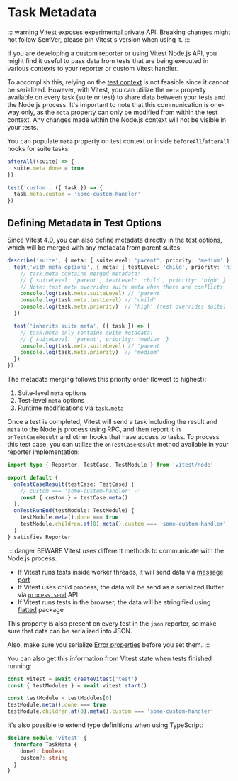 # Task Metadata

::: warning
Vitest exposes experimental private API. Breaking changes might not follow SemVer, please pin Vitest's version when using it.
:::

If you are developing a custom reporter or using Vitest Node.js API, you might find it useful to pass data from tests that are being executed in various contexts to your reporter or custom Vitest handler.

To accomplish this, relying on the [test context](/guide/test-context) is not feasible since it cannot be serialized. However, with Vitest, you can utilize the `meta` property available on every task (suite or test) to share data between your tests and the Node.js process. It's important to note that this communication is one-way only, as the `meta` property can only be modified from within the test context. Any changes made within the Node.js context will not be visible in your tests.

You can populate `meta` property on test context or inside `beforeAll`/`afterAll` hooks for suite tasks.

```ts
afterAll((suite) => {
  suite.meta.done = true
})

test('custom', ({ task }) => {
  task.meta.custom = 'some-custom-handler'
})
```

## Defining Metadata in Test Options

Since Vitest 4.0, you can also define metadata directly in the test options, which will be merged with any metadata from parent suites:

```ts
describe('suite', { meta: { suiteLevel: 'parent', priority: 'medium' } }, () => {
  test('with meta options', { meta: { testLevel: 'child', priority: 'high' } }, ({ task }) => {
    // task.meta contains merged metadata:
    // { suiteLevel: 'parent', testLevel: 'child', priority: 'high' }
    // Note: test meta overrides suite meta when there are conflicts
    console.log(task.meta.suiteLevel) // 'parent'
    console.log(task.meta.testLevel) // 'child'
    console.log(task.meta.priority)  // 'high' (test overrides suite)
  })

  test('inherits suite meta', ({ task }) => {
    // task.meta only contains suite metadata:
    // { suiteLevel: 'parent', priority: 'medium' }
    console.log(task.meta.suiteLevel) // 'parent'
    console.log(task.meta.priority)  // 'medium'
  })
})
```

The metadata merging follows this priority order (lowest to highest):
1. Suite-level `meta` options
2. Test-level `meta` options
3. Runtime modifications via `task.meta`

Once a test is completed, Vitest will send a task including the result and `meta` to the Node.js process using RPC, and then report it in `onTestCaseResult` and other hooks that have access to tasks. To process this test case, you can utilize the `onTestCaseResult` method available in your reporter implementation:

```ts [custom-reporter.js]
import type { Reporter, TestCase, TestModule } from 'vitest/node'

export default {
  onTestCaseResult(testCase: TestCase) {
    // custom === 'some-custom-handler' ✅
    const { custom } = testCase.meta()
  },
  onTestRunEnd(testModule: TestModule) {
    testModule.meta().done === true
    testModule.children.at(0).meta().custom === 'some-custom-handler'
  }
} satisfies Reporter
```

::: danger BEWARE
Vitest uses different methods to communicate with the Node.js process.

- If Vitest runs tests inside worker threads, it will send data via [message port](https://developer.mozilla.org/en-US/docs/Web/API/MessagePort)
- If Vitest uses child process, the data will be send as a serialized Buffer via [`process.send`](https://nodejs.org/api/process.html#processsendmessage-sendhandle-options-callback) API
- If Vitest runs tests in the browser, the data will be stringified using [flatted](https://www.npmjs.com/package/flatted) package

This property is also present on every test in the `json` reporter, so make sure that data can be serialized into JSON.

Also, make sure you serialize [Error properties](https://developer.mozilla.org/en-US/docs/Web/API/Web_Workers_API/Structured_clone_algorithm#error_types) before you set them.
:::

You can also get this information from Vitest state when tests finished running:

```ts
const vitest = await createVitest('test')
const { testModules } = await vitest.start()

const testModule = testModules[0]
testModule.meta().done === true
testModule.children.at(0).meta().custom === 'some-custom-handler'
```

It's also possible to extend type definitions when using TypeScript:

```ts
declare module 'vitest' {
  interface TaskMeta {
    done?: boolean
    custom?: string
  }
}
```
